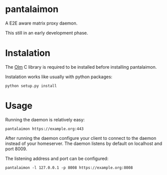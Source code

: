 pantalaimon
===========

A E2E aware matrix proxy daemon.

This still in an early development phase.

Instalation
===========

The [Olm](https://git.matrix.org/git/olm/) C library is required to be installed
before installing pantalaimon.

Instalation works like usually with python packages:

    python setup.py install

Usage
=====

Running the daemon is relatively easy:

    pantalaimon https://example.org:443

After running the daemon configure your client to connect to the daemon instead
of your homeserver. The daemon listens by default on localhost and port 8009.

The listening address and port can be configured:

    pantalaimon -l 127.0.0.1 -p 8008 https://example.org:8008
